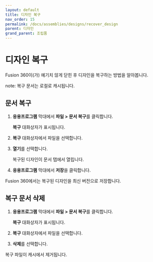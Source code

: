 ```yaml
---
layout: default
title: 디자인 복구
nav_order: 15
permalink: /docs/assemblies/designs/recover_design
parent: 디자인
grand_parent: 조립품
---
```

디자인 복구
======

Fusion 360이(가) 예기치 않게 닫힌 후 디자인을 복구하는 방법을 알아봅니다.

note: 복구 문서는 로컬로 캐시됩니다.

문서 복구
-----

1.  **응용프로그램** 막대에서 **파일 > 문서 복구**를 클릭합니다.
    
    **복구** 대화상자가 표시됩니다.
    
2.  **복구** 대화상자에서 파일을 선택합니다.
    
3.  **열기**를 선택합니다.
    
    복구된 디자인이 문서 탭에서 열립니다.
    
4.  **응용프로그램** 막대에서 **저장**을 클릭합니다.
    

Fusion 360에서는 복구된 디자인을 최신 버전으로 저장합니다.

복구 문서 삭제
--------

1.  **응용프로그램** 막대에서 **파일 > 문서 복구**를 클릭합니다.
    
    **복구** 대화상자가 표시됩니다.
    
2.  **복구** 대화상자에서 파일을 선택합니다.
    
3.  **삭제**를 선택합니다.
    

복구 파일이 캐시에서 제거됩니다.